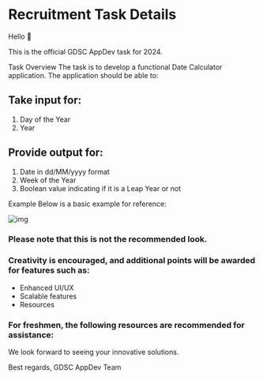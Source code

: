 # Recruitment Task Details

Hello 👋

This is the official GDSC AppDev task for 2024.

Task Overview
The task is to develop a functional Date Calculator application. The application should be able to:

## Take input for:

1. Day of the Year
2. Year

## Provide output for:

1. Date in dd/MM/yyyy format
2. Week of the Year
3. Boolean value indicating if it is a Leap Year or not

Example
Below is a basic example for reference:

![img](https://github.com/user-attachments/assets/62fee4c2-e29a-47aa-904d-c85009040caf)


### Please note that this is not the recommended look.
### Creativity is encouraged, and additional points will be awarded for features such as:

- Enhanced UI/UX
- Scalable features
- Resources

### For freshmen, the following resources are recommended for assistance:

<!-- Add resources here -->

We look forward to seeing your innovative solutions.

Best regards,
GDSC AppDev Team


